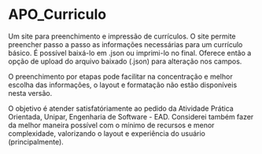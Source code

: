 # APO_Curriculo
 
Um site para preenchimento e impressão de currículos.
O site permite preencher passo a passo as informações necessárias para
um currículo básico. É possível baixá-lo em .json ou imprimi-lo no final.
Oferece então a opção de upload do arquivo baixado (.json) para alteração nos campos.

O preenchimento por etapas pode facilitar na concentração
e melhor escolha das informações, o layout e formatação não estão disponíveis
nesta versão.

O objetivo é atender satisfatóriamente ao pedido da Atividade Prática Orientada,
Unipar, Engenharia de Software - EAD. Considerei também fazer da melhor maneira possível
com o mínimo de recursos e menor complexidade, valorizando o layout e experiência do usuário (principalmente).